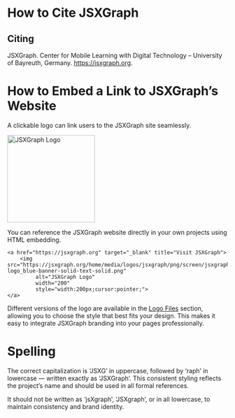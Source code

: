 # How to Cite JSXGraph

## Citing

JSXGraph. Center for Mobile Learning with Digital Technology – University of Bayreuth, Germany. https://jsxgraph.org.

# How to Embed a Link to JSXGraph’s Website

A clickable logo can link users to the JSXGraph site seamlessly. 

<a href="https://jsxgraph.org" target="_blank" title="Visit JSXGraph">
    <img src="https://jsxgraph.org/home/media/logos/jsxgraph/png/screen/jsxgraph-logo_blue-banner-solid-text-solid.png" 
         alt="JSXGraph Logo" 
         width="200" 
         style="width:200px;cursor:pointer;">
</a>

You can reference the JSXGraph website directly in your own projects using HTML embedding.

```
<a href="https://jsxgraph.org" target="_blank" title="Visit JSXGraph">
    <img src="https://jsxgraph.org/home/media/logos/jsxgraph/png/screen/jsxgraph-logo_blue-banner-solid-text-solid.png" 
         alt="JSXGraph Logo" 
         width="200" 
         style="width:200px;cursor:pointer;">
</a>
```

Different versions of the logo are available in the [Logo Files](/resources/logos) section, allowing you to choose the style that best fits your design.
This makes it easy to integrate JSXGraph branding into your pages professionally.

# Spelling

The correct capitalization is ‘JSXG’ in uppercase, followed by ‘raph’ in lowercase — written exactly as ‘JSXGraph’.
This consistent styling reflects the project’s name and should be used in all formal references.

It should not be written as ‘jsXgraph’, ‘JSXgraph’, or in all lowercase, to maintain consistency and brand identity.
